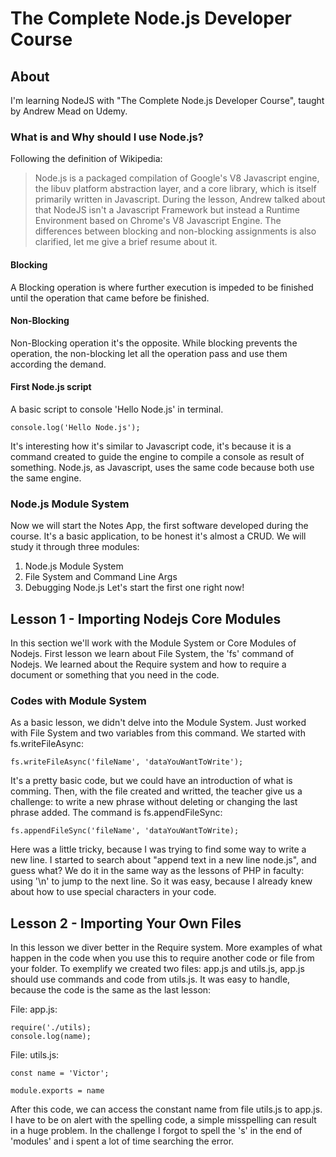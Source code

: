 # The Complete Node.js Developer Course
## About
I'm learning NodeJS with "The Complete Node.js Developer Course", taught by Andrew Mead on Udemy.
### What is and Why should I use Node.js?
Following the definition of Wikipedia:
> Node.js is a packaged compilation of Google's V8 Javascript engine, the libuv platform abstraction layer, and a core library, which is itself primarily written in Javascript.
During the lesson, Andrew talked about that NodeJS isn't a Javascript Framework but instead a Runtime Environment based on Chrome's V8 Javascript Engine. The differences between blocking and non-blocking assignments is also clarified, let me give a brief resume about it.
#### Blocking
A Blocking operation is where further execution is impeded to be finished until the operation that came before be finished. 
#### Non-Blocking
Non-Blocking operation it's the opposite. While blocking prevents the operation, the non-blocking let all the operation pass and use them according the demand.
#### First Node.js script
A basic script to console 'Hello Node.js' in terminal.

```console.log('Hello Node.js');```

It's interesting how it's similar to Javascript code, it's because it is a command created to guide the engine to compile a console as result of something. Node.js, as Javascript, uses the same code because both use the same engine.
### Node.js Module System
Now we will start the Notes App, the first software developed during the course. It's a basic application, to be honest it's almost a CRUD. We will study it through three modules:
1. Node.js Module System
2. File System and Command Line Args
3. Debugging Node.js
Let's start the first one right now!
## Lesson 1 - Importing Nodejs Core Modules
In this section we'll work with the Module System or Core Modules of Nodejs. First lesson we learn about File System, the 'fs' command of Nodejs. We learned about the Require system and how to require a document or something that you need in the code.

### Codes with Module System
As a basic lesson, we didn't delve into the Module System. Just worked with File System and two variables from this command. We started with fs.writeFileAsync:
```
fs.writeFileAsync('fileName', 'dataYouWantToWrite');
```
It's a pretty basic code, but we could have an introduction of what is comming.
Then, with the file created and writted, the teacher give us a challenge: to write a new phrase without deleting or changing the last phrase added. The command is fs.appendFileSync:
```
fs.appendFileSync('fileName', 'dataYouWantToWrite);
```
Here was a little tricky, because I was trying to find some way to write a new line. I started to search about "append text in a new line node.js", and guess what? We do it in the same way as the lessons of PHP in faculty: using '\n' to jump to the next line. So it was easy, because I already knew about how to use special characters in your code.

## Lesson 2 - Importing Your Own Files
In this lesson we diver better in the Require system. More examples of what happen in the code when you use this to require another code or file from your folder. To exemplify we created two files: app.js and utils.js, app.js should use commands and code from utils.js. It was easy to handle, because the code is the same as the last lesson:

File: app.js:
```
require('./utils);
console.log(name);
```

File: utils.js:
```
const name = 'Victor';

module.exports = name
```

After this code, we can access the constant name from file utils.js to app.js. I have to be on alert with the spelling code, a simple misspelling can result in a huge problem. In the challenge I forgot to spell the 's' in the end of 'modules' and i spent a lot of time searching the error.

